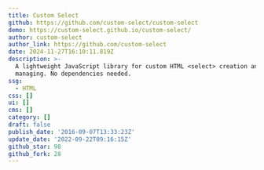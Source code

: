 ```yaml
---
title: Custom Select
github: https://github.com/custom-select/custom-select
demo: https://custom-select.github.io/custom-select/
author: custom-select
author_link: https://github.com/custom-select
date: 2024-11-27T16:10:11.819Z
description: >-
  A lightweight JavaScript library for custom HTML <select> creation and
  managing. No dependencies needed.
ssg:
  - HTML
css: []
ui: []
cms: []
category: []
draft: false
publish_date: '2016-09-07T13:33:23Z'
update_date: '2022-09-22T09:16:15Z'
github_star: 98
github_fork: 28
---
```

